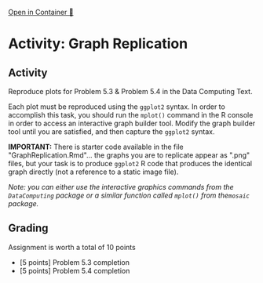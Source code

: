 [Open in Container 🐳](http://cod.heymp.com/?image=heymp/activity-graph-replication&host=demo.docker.localhost&port=8787&env=DISABLE_AUTH=true&redirect=true)

# Activity: Graph Replication

## Activity

Reproduce plots for Problem 5.3 & Problem 5.4 in the Data Computing Text.

Each plot must be reproduced using the `ggplot2` syntax.  In order to accomplish this task, you should run the `mplot()` command in the R console in order to access an interactive graph builder tool.  Modify the graph builder tool until you are satisfied, and then capture the `ggplot2` syntax.

**IMPORTANT:** There is starter code available in the file "GraphReplication.Rmd"... the graphs you are to replicate appear as ".png" files, but your task is to produce `ggplot2` R code that produces the identical graph directly (not a reference to a static image file). 

*Note: you can either use the interactive graphics commands from the `DataComputing` package or a similar function called `mplot()` from the`mosaic` package.*

## Grading

Assignment is worth a total of 10 points

- [5 points] Problem 5.3 completion 
- [5 points] Problem 5.4 completion
